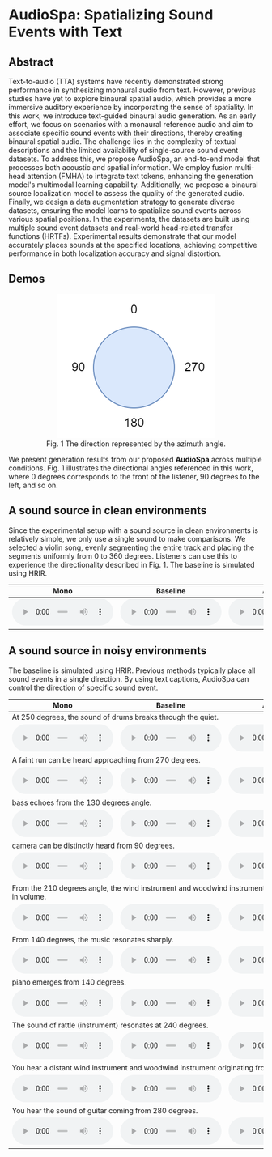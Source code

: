 
# AudioSpa: Spatializing Sound Events with Text

<!-- [![arXiv](https://img.shields.io/badge/arXiv-2402.17455-brightgreen.svg?style=flat-square)](https://arxiv.org/abs/2402.17455) -->



## Abstract

Text-to-audio (TTA) systems have recently demonstrated strong performance in synthesizing monaural audio from text. However, previous studies have yet to explore binaural spatial audio, which provides a more immersive auditory experience by incorporating the sense of spatiality. In this work, we introduce text-guided binaural audio generation. As an early effort, we focus on scenarios with a monaural reference audio and aim to associate specific sound events with their directions, thereby creating binaural spatial audio. The challenge lies in the complexity of textual descriptions and the limited availability of single-source sound event datasets. To address this, we propose AudioSpa, an end-to-end model that processes both acoustic and spatial information. We employ fusion multi-head attention (FMHA) to integrate text tokens, enhancing the generation model's multimodal learning capability. Additionally, we propose a binaural source localization model to assess the quality of the generated audio. Finally, we design a data augmentation strategy to generate diverse datasets, ensuring the model learns to spatialize sound events across various spatial positions. In the experiments, the datasets are built using multiple sound event datasets and real-world head-related transfer functions (HRTFs). Experimental results demonstrate that our model accurately places sounds at the specified locations, achieving competitive performance in both localization accuracy and signal distortion.


## Demos

<figure style="text-align: center;">
  <img src="fig\azimuth.png" alt="The figure cannot be displayed." title="The direction represented by the azimuth angle.">
  <figcaption>Fig. 1  The direction represented by the azimuth angle.</figcaption>
</figure>

We present generation results from our proposed **AudioSpa** across multiple conditions. Fig. 1 illustrates the directional angles referenced in this work, where 0 degrees corresponds to the front of the listener, 90 degrees to the left, and so on.

## A sound source in clean environments
Since the experimental setup with a sound source in clean environments is relatively simple, we only use a single sound to make comparisons. We selected a violin song, evenly segmenting the entire track and placing the segments uniformly from 0 to 360 degrees. Listeners can use this to experience the directionality described in Fig. 1. The baseline is simulated using HRIR.

<style>
  table {
    margin: auto;
    border: 0px solid black; /* 可选，给表格添加边框 */
  }
</style>


<table>
  <thead>
    <tr>
      <th>Mono</th>
      <th>Baseline</th>
      <th>AudioSpa</th>       
    </tr>
  </thead>
  <tbody>
    <tr>
      <td><html><audio controls style="width: 200px;"><source src="1_clean\violin.flac"></audio></html></td>
      <td><html><audio controls style="width: 200px;"><source src="1_clean\violin_simu.flac"></audio></html></td>
      <td><html><audio controls style="width: 200px;"><source src="1_clean\violin_h.flac"></audio></html></td>
    </tr>
    
  </tbody>
</table>

## A sound source in noisy environments
The baseline is simulated using HRIR. Previous methods typically place all sound events in a single direction. By using text captions, AudioSpa can control the direction of specific sound event.

<table>
  <thead>
    <tr>
      <th>Mono</th>
      <th>Baseline</th>
      <th>AudioSpa</th>       
    </tr>
  </thead>
  <tbody>
    <tr>
      <td colspan="3">At 250 degrees, the sound of drums breaks through the quiet.</td>
    </tr>
    <tr>
      <td><html><audio controls style="width: 200px;"><source src="1_noisy\mono\4151.wav"></audio></html></td>
      <td><html><audio controls style="width: 200px;"><source src="1_noisy\simulation\4151.wav"></audio></html></td>
      <td><html><audio controls style="width: 200px;"><source src="1_noisy\binaural_h\4151.wav"></audio></html></td>
    </tr>
    <tr>
      <td colspan="3">A faint run can be heard approaching from 270 degrees.</td>
    </tr>
    <tr>
      <td><html><audio controls style="width: 200px;"><source src="1_noisy\mono\271.wav"></audio></html></td>
      <td><html><audio controls style="width: 200px;"><source src="1_noisy\simulation\271.wav"></audio></html></td>
      <td><html><audio controls style="width: 200px;"><source src="1_noisy\binaural_h\271.wav"></audio></html></td>
    </tr>
    <tr>
      <td colspan="3">bass echoes from the 130 degrees angle.</td>
    </tr>
    <tr>
      <td><html><audio controls style="width: 200px;"><source src="1_noisy\mono\3990.wav"></audio></html></td>
      <td><html><audio controls style="width: 200px;"><source src="1_noisy\simulation\3990.wav"></audio></html></td>
      <td><html><audio controls style="width: 200px;"><source src="1_noisy\binaural_h\3990.wav"></audio></html></td>
    </tr>
    <tr>
      <td colspan="3">camera can be distinctly heard from 90 degrees.</td>
    </tr>
    <tr>
      <td><html><audio controls style="width: 200px;"><source src="1_noisy\mono\305.wav"></audio></html></td>
      <td><html><audio controls style="width: 200px;"><source src="1_noisy\simulation\305.wav"></audio></html></td>
      <td><html><audio controls style="width: 200px;"><source src="1_noisy\binaural_h\305.wav"></audio></html></td>
    </tr>
    <tr>
      <td colspan="3">From the 210 degrees angle, the wind instrument and woodwind instrument steadily increases in volume.</td>
    </tr>
    <tr>
      <td><html><audio controls style="width: 200px;"><source src="1_noisy\mono\2800.wav"></audio></html></td>
      <td><html><audio controls style="width: 200px;"><source src="1_noisy\simulation\2800.wav"></audio></html></td>
      <td><html><audio controls style="width: 200px;"><source src="1_noisy\binaural_h\2800.wav"></audio></html></td>
    </tr>
    <tr>
      <td colspan="3">From 140 degrees, the music resonates sharply.</td>
    </tr>
    <tr>
      <td><html><audio controls style="width: 200px;"><source src="1_noisy\mono\4719.wav"></audio></html></td>
      <td><html><audio controls style="width: 200px;"><source src="1_noisy\simulation\4719.wav"></audio></html></td>
      <td><html><audio controls style="width: 200px;"><source src="1_noisy\binaural_h\4719.wav"></audio></html></td>
    </tr>
    <tr>
      <td colspan="3">piano emerges from 140 degrees.</td>
    </tr>
    <tr>
      <td><html><audio controls style="width: 200px;"><source src="1_noisy\mono\670.wav"></audio></html></td>
      <td><html><audio controls style="width: 200px;"><source src="1_noisy\simulation\670.wav"></audio></html></td>
      <td><html><audio controls style="width: 200px;"><source src="1_noisy\binaural_h\670.wav"></audio></html></td>
    </tr>
    <tr>
      <td colspan="3">The sound of rattle (instrument) resonates at 240 degrees.</td>
    </tr>
    <tr>
      <td><html><audio controls style="width: 200px;"><source src="1_noisy\mono\2408.wav"></audio></html></td>
      <td><html><audio controls style="width: 200px;"><source src="1_noisy\simulation\2408.wav"></audio></html></td>
      <td><html><audio controls style="width: 200px;"><source src="1_noisy\binaural_h\2408.wav"></audio></html></td>
    </tr>
    <tr>
      <td colspan="3">You hear a distant wind instrument and woodwind instrument originating from 250 degrees.</td>
    </tr>
    <tr>
      <td><html><audio controls style="width: 200px;"><source src="1_noisy\mono\2645.wav"></audio></html></td>
      <td><html><audio controls style="width: 200px;"><source src="1_noisy\simulation\2645.wav"></audio></html></td>
      <td><html><audio controls style="width: 200px;"><source src="1_noisy\binaural_h\2645.wav"></audio></html></td>
    </tr>
    <tr>
      <td colspan="3">You hear the sound of guitar coming from 280 degrees.</td>
    </tr>
    <tr>
      <td><html><audio controls style="width: 200px;"><source src="1_noisy\mono\1493.wav"></audio></html></td>
      <td><html><audio controls style="width: 200px;"><source src="1_noisy\simulation\1493.wav"></audio></html></td>
      <td><html><audio controls style="width: 200px;"><source src="1_noisy\binaural_h\1493.wav"></audio></html></td>
    </tr>
    
  </tbody>
</table>





